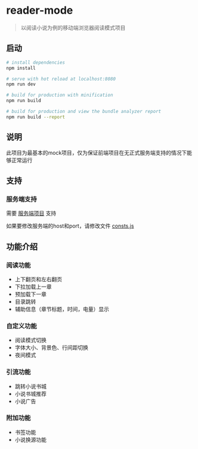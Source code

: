 # reader-mode

> 以阅读小说为例的移动端浏览器阅读模式项目

## 启动

``` bash
# install dependencies
npm install

# serve with hot reload at localhost:8080
npm run dev

# build for production with minification
npm run build

# build for production and view the bundle analyzer report
npm run build --report
```

## 说明

此项目为最基本的mock项目，仅为保证前端项目在无正式服务端支持的情况下能够正常运行

## 支持

### 服务端支持

需要 [服务端项目](https://github.com/161250197/readerModeServer) 支持

如果要修改服务端的host和port，请修改文件 [consts.js](./src/utils/consts.js)

## 功能介绍

### 阅读功能

* 上下翻页和左右翻页
* 下拉加载上一章
* 预加载下一章
* 目录跳转
* 辅助信息（章节标题，时间，电量）显示

### 自定义功能

* 阅读模式切换
* 字体大小、背景色、行间距切换
* 夜间模式

### 引流功能

* 跳转小说书城
* 小说书城推荐
* 小说广告

### 附加功能

* 书签功能
* 小说换源功能


